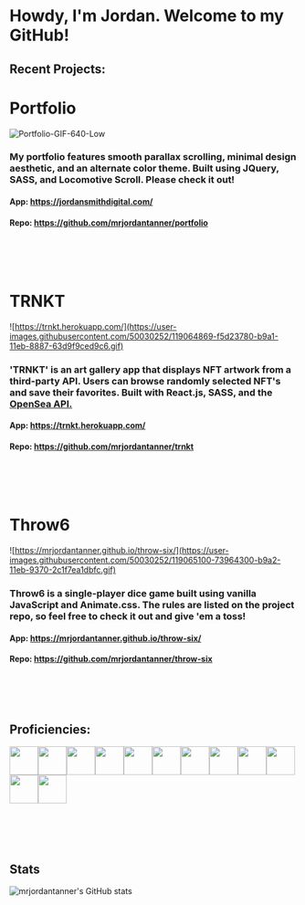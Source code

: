 # Howdy, I'm Jordan.  Welcome to my GitHub!

## Recent Projects: 
# Portfolio
![Portfolio-GIF-640-Low](https://user-images.githubusercontent.com/50030252/119410670-d5122680-bcae-11eb-9951-65c1d52b2419.gif)
### My portfolio features smooth parallax scrolling, minimal design aesthetic, and an alternate color theme.  Built using JQuery, SASS, and Locomotive Scroll.  Please check it out!
#### App: https://jordansmithdigital.com/ <br>
#### Repo: https://github.com/mrjordantanner/portfolio
# &nbsp;

# TRNKT
![https://trnkt.herokuapp.com/](https://user-images.githubusercontent.com/50030252/119064869-f5d23780-b9a1-11eb-8887-63d9f9ced9c6.gif)
### 'TRNKT' is an art gallery app that displays NFT artwork from a third-party API.  Users can browse randomly selected NFT's and save their favorites.  Built with React.js, SASS, and the [OpenSea API.](https://docs.opensea.io/reference)
#### App: https://trnkt.herokuapp.com/ <br>
#### Repo: https://github.com/mrjordantanner/trnkt
# &nbsp;

# Throw6
![https://mrjordantanner.github.io/throw-six/](https://user-images.githubusercontent.com/50030252/119065100-73964300-b9a2-11eb-9370-2c1f7ea1dbfc.gif)
### Throw6 is a single-player dice game built using vanilla JavaScript and Animate.css.  The rules are listed on the project repo, so feel free to check it out and give 'em a toss!  
#### App: https://mrjordantanner.github.io/throw-six/ <br>
#### Repo: https://github.com/mrjordantanner/throw-six
# &nbsp;

## Proficiencies:
<img src="https://simpleicons.org/icons/html5.svg" height="50px" width="50px"><img src="https://simpleicons.org/icons/css3.svg" height="50px" width="50px"><img src="https://simpleicons.org/icons/javascript.svg" height="50px" width="50px"><img src="https://simpleicons.org/icons/react.svg" height="50px" width="50px"><img src="https://simpleicons.org/icons/reactrouter.svg" height="50px" width="50px"><img src="https://simpleicons.org/icons/express.svg" height="50px" width="50px"><img src="https://simpleicons.org/icons/mongodb.svg" height="50px" width="50px"><img src="https://simpleicons.org/icons/python.svg" height="50px" width="50px"><img src="https://simpleicons.org/icons/django.svg" height="50px" width="50px"><img src="https://simpleicons.org/icons/unity.svg" height="50px" width="50px"><img src="https://simpleicons.org/icons/csharp.svg" height="50px" width="50px"><img src="https://simpleicons.org/icons/adobe.svg" height="50px" width="50px">

# &nbsp;
## Stats
![mrjordantanner's GitHub stats](https://github-readme-stats.vercel.app/api?username=mrjordantanner&show_icons=true&theme=merko)


